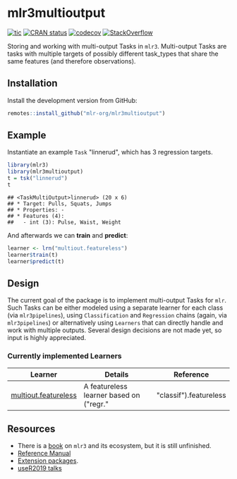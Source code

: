 # mlr3multioutput

<!-- badges: start -->
[![tic](https://github.com/mlr-org/mlr3multioutput/workflows/tic/badge.svg?branch=master)](https://github.com/mlr-org/mlr3multioutput/actions)
[![CRAN status](https://www.r-pkg.org/badges/version/mlr3multioutput)](https://CRAN.R-project.org/package=mlr3multioutput)
[![codecov](https://codecov.io/gh/mlr-org/mlr3multioutput/branch/master/graph/badge.svg)](https://codecov.io/gh/mlr-org/mlr3multioutput)
[![StackOverflow](https://img.shields.io/badge/stackoverflow-mlr3-orange.svg)](https://stackoverflow.com/questions/tagged/mlr3)
<!-- badges: end -->

Storing and working with multi-output Tasks in `mlr3`.
Multi-output Tasks are tasks with multiple targets of possibly different task_types that share the same features (and therefore observations).

## Installation

Install the development version from GitHub:

``` r
remotes::install_github("mlr-org/mlr3multioutput")
```

## Example

Instantiate an example `Task` "linnerud", which has 3 regression targets.

``` r
library(mlr3)
library(mlr3multioutput)
t = tsk("linnerud")
t
```

    ## <TaskMultiOutput>linnerud> (20 x 6)
    ## * Target: Pulls, Squats, Jumps
    ## * Properties: -
    ## * Features (4):
    ##   - int (3): Pulse, Waist, Weight

And afterwards we can **train** and **predict**:

``` r
learner <- lrn("multiout.featureless")
learner$train(t)
learner$predict(t)
```

## Design

The current goal of the package is to implement multi-output Tasks for
`mlr`. Such Tasks can be either modeled using a separate learner for each class (via `mlr3pipelines`), using `Classification` and `Regression` chains (again, via ` mlr3pipelines`) or alternatively using `Learners` that can directly handle and work with multiple outputs.
Several design decisions are not made yet, so input is highly appreciated.

### Currently implemented Learners

| Learner | Details | Reference |
|---|---|---|
| [multiout.featureless]()   | A featureless learner based on ("regr."|"classif").featureless | --  |

## Resources

* There is a [book](https://mlr3book.mlr-org.com/) on `mlr3` and its ecosystem, but it is still unfinished.
* [Reference Manual](https://mlr3.mlr-org.com/reference/)
* [Extension packages](https://github.com/mlr-org/mlr3/wiki/Extension-Packages).
* [useR2019 talks](https://github.com/mlr-org/mlr-outreach/tree/master/2019_useR)

